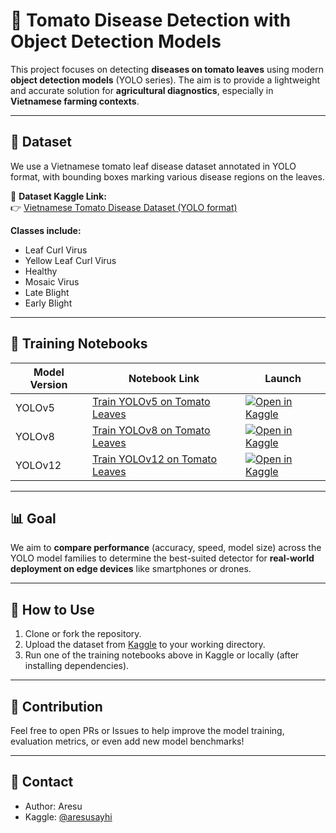 # 🧪 Tomato Disease Detection with Object Detection Models

This project focuses on detecting **diseases on tomato leaves** using modern **object detection models** (YOLO series). The aim is to provide a lightweight and accurate solution for **agricultural diagnostics**, especially in **Vietnamese farming contexts**.

---

## 🍅 Dataset

We use a Vietnamese tomato leaf disease dataset annotated in YOLO format, with bounding boxes marking various disease regions on the leaves.

📁 **Dataset Kaggle Link:**  
👉 [Vietnamese Tomato Disease Dataset (YOLO format)](https://www.kaggle.com/datasets/aresusayhi/vietnameses-tomato-disease-dataset)

**Classes include:**
- Leaf Curl Virus
- Yellow Leaf Curl Virus
- Healthy
- Mosaic Virus
- Late Blight
- Early Blight

---

## 🚀 Training Notebooks

| Model Version | Notebook Link | Launch |
|---------------|---------------|--------|
| YOLOv5        | [Train YOLOv5 on Tomato Leaves](https://www.kaggle.com/code/aresusayhi/train-yolov5-tomato-disease-detect) | [![Open in Kaggle](https://kaggle.com/static/images/open-in-kaggle.svg)](https://www.kaggle.com/code/aresusayhi/train-yolov5-tomato-disease-detect) |
| YOLOv8        | [Train YOLOv8 on Tomato Leaves](https://www.kaggle.com/code/aresusayhi/train-yolov8-tomato-disease-detect) | [![Open in Kaggle](https://kaggle.com/static/images/open-in-kaggle.svg)](https://www.kaggle.com/code/aresusayhi/train-yolov8-tomato-disease-detect) |
| YOLOv12       | [Train YOLOv12 on Tomato Leaves](https://www.kaggle.com/code/aresusayhi/train-yolov12-tomato-disease-leaves-detect) | [![Open in Kaggle](https://kaggle.com/static/images/open-in-kaggle.svg)](https://www.kaggle.com/code/aresusayhi/train-yolov12-tomato-disease-leaves-detect) |

---

## 📊 Goal

We aim to **compare performance** (accuracy, speed, model size) across the YOLO model families to determine the best-suited detector for **real-world deployment on edge devices** like smartphones or drones.

---

## 📌 How to Use

1. Clone or fork the repository.
2. Upload the dataset from [Kaggle](https://www.kaggle.com/datasets/aresusayhi/vietnameses-tomato-disease-dataset) to your working directory.
3. Run one of the training notebooks above in Kaggle or locally (after installing dependencies).

---

## 🤝 Contribution

Feel free to open PRs or Issues to help improve the model training, evaluation metrics, or even add new model benchmarks!

---

## 📧 Contact

- Author: Aresu  
- Kaggle: [@aresusayhi](https://www.kaggle.com/aresusayhi)


